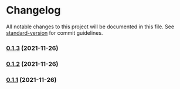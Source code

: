 # Changelog

All notable changes to this project will be documented in this file. See [standard-version](https://github.com/conventional-changelog/standard-version) for commit guidelines.

### [0.1.3](https://github.com/533wusaisai/vue-commit/compare/v0.1.2...v0.1.3) (2021-11-26)

### [0.1.2](https://github.com/533wusaisai/vue-commit/compare/v0.1.1...v0.1.2) (2021-11-26)

### [0.1.1](https://github.com/533wusaisai/vue-commit/compare/v0.1.1-3...v0.1.1) (2021-11-26)
